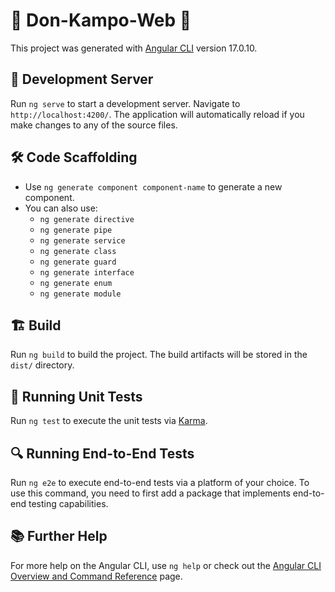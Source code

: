 # 🌿 **Don-Kampo-Web** 🌿

This project was generated with [Angular CLI](https://github.com/angular/angular-cli) version 17.0.10.

## 🚀 **Development Server**

Run `ng serve` to start a development server. Navigate to `http://localhost:4200/`. The application will automatically reload if you make changes to any of the source files.

## 🛠️ **Code Scaffolding**

- Use `ng generate component component-name` to generate a new component.
- You can also use:
  - `ng generate directive`
  - `ng generate pipe`
  - `ng generate service`
  - `ng generate class`
  - `ng generate guard`
  - `ng generate interface`
  - `ng generate enum`
  - `ng generate module`

## 🏗️ **Build**

Run `ng build` to build the project. The build artifacts will be stored in the `dist/` directory.

## 🧪 **Running Unit Tests**

Run `ng test` to execute the unit tests via [Karma](https://karma-runner.github.io).

## 🔍 **Running End-to-End Tests**

Run `ng e2e` to execute end-to-end tests via a platform of your choice. To use this command, you need to first add a package that implements end-to-end testing capabilities.

## 📚 **Further Help**

For more help on the Angular CLI, use `ng help` or check out the [Angular CLI Overview and Command Reference](https://angular.io/cli) page.
